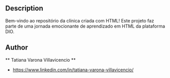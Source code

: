 
## Description
Bem-vindo ao repositório da clínica criada com HTML! Este projeto faz parte de uma jornada emocionante de aprendizado em HTML da plataforma DIO.

## Author 
** Tatiana Varona Villavicencio **

* https://www.linkedin.com/in/tatiana-varona-villavicencio/


